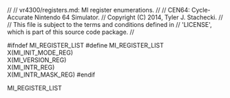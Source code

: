 //
// vr4300/registers.md: MI register enumerations.
//
// CEN64: Cycle-Accurate Nintendo 64 Simulator.
// Copyright (C) 2014, Tyler J. Stachecki.
//
// This file is subject to the terms and conditions defined in
// 'LICENSE', which is part of this source code package.
//

#ifndef MI_REGISTER_LIST
#define MI_REGISTER_LIST \
  X(MI_INIT_MODE_REG) \
  X(MI_VERSION_REG) \
  X(MI_INTR_REG) \
  X(MI_INTR_MASK_REG)
#endif

MI_REGISTER_LIST

